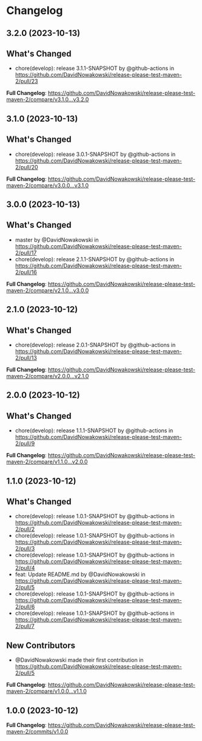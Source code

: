 # Changelog

## 3.2.0 (2023-10-13)

## What's Changed
* chore(develop): release 3.1.1-SNAPSHOT by @github-actions in https://github.com/DavidNowakowski/release-please-test-maven-2/pull/23


**Full Changelog**: https://github.com/DavidNowakowski/release-please-test-maven-2/compare/v3.1.0...v3.2.0

## 3.1.0 (2023-10-13)

## What's Changed
* chore(develop): release 3.0.1-SNAPSHOT by @github-actions in https://github.com/DavidNowakowski/release-please-test-maven-2/pull/20


**Full Changelog**: https://github.com/DavidNowakowski/release-please-test-maven-2/compare/v3.0.0...v3.1.0

## 3.0.0 (2023-10-13)

## What's Changed
* master by @DavidNowakowski in https://github.com/DavidNowakowski/release-please-test-maven-2/pull/17
* chore(develop): release 2.1.1-SNAPSHOT by @github-actions in https://github.com/DavidNowakowski/release-please-test-maven-2/pull/16


**Full Changelog**: https://github.com/DavidNowakowski/release-please-test-maven-2/compare/v2.1.0...v3.0.0

## 2.1.0 (2023-10-12)

## What's Changed
* chore(develop): release 2.0.1-SNAPSHOT by @github-actions in https://github.com/DavidNowakowski/release-please-test-maven-2/pull/13


**Full Changelog**: https://github.com/DavidNowakowski/release-please-test-maven-2/compare/v2.0.0...v2.1.0

## 2.0.0 (2023-10-12)

## What's Changed
* chore(develop): release 1.1.1-SNAPSHOT by @github-actions in https://github.com/DavidNowakowski/release-please-test-maven-2/pull/9


**Full Changelog**: https://github.com/DavidNowakowski/release-please-test-maven-2/compare/v1.1.0...v2.0.0

## 1.1.0 (2023-10-12)

## What's Changed
* chore(develop): release 1.0.1-SNAPSHOT by @github-actions in https://github.com/DavidNowakowski/release-please-test-maven-2/pull/2
* chore(develop): release 1.0.1-SNAPSHOT by @github-actions in https://github.com/DavidNowakowski/release-please-test-maven-2/pull/3
* chore(develop): release 1.0.1-SNAPSHOT by @github-actions in https://github.com/DavidNowakowski/release-please-test-maven-2/pull/4
* feat: Update README.md by @DavidNowakowski in https://github.com/DavidNowakowski/release-please-test-maven-2/pull/5
* chore(develop): release 1.0.1-SNAPSHOT by @github-actions in https://github.com/DavidNowakowski/release-please-test-maven-2/pull/6
* chore(develop): release 1.0.1-SNAPSHOT by @github-actions in https://github.com/DavidNowakowski/release-please-test-maven-2/pull/7

## New Contributors
* @DavidNowakowski made their first contribution in https://github.com/DavidNowakowski/release-please-test-maven-2/pull/5

**Full Changelog**: https://github.com/DavidNowakowski/release-please-test-maven-2/compare/v1.0.0...v1.1.0

## 1.0.0 (2023-10-12)

**Full Changelog**: https://github.com/DavidNowakowski/release-please-test-maven-2/commits/v1.0.0
